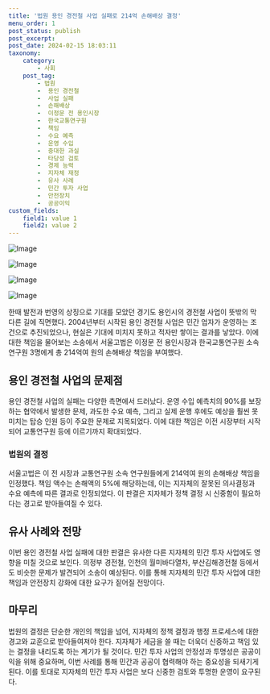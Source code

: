 ```yaml
---
title: '법원 용인 경전철 사업 실패로 214억 손해배상 결정'
menu_order: 1
post_status: publish
post_excerpt: 
post_date: 2024-02-15 18:03:11
taxonomy:
    category:
        - 사회
    post_tag:
        - 법원
        -  용인 경전철
        -  사업 실패
        -  손해배상
        -  이정문 전 용인시장
        -  한국교통연구원
        -  책임
        -  수요 예측
        -  운영 수입
        -  중대한 과실
        -  타당성 검토
        -  경제 능력
        -  지자체 재정
        -  유사 사례
        -  민간 투자 사업
        -  안전장치
        -  공공이익
custom_fields:
    field1: value 1
    field2: value 2
---
```


![Image](https://imgnews.pstatic.net/image/023/2024/02/15/0003816754_001_20240215071601053.jpg?type=w647)

![Image](https://imgnews.pstatic.net/image/023/2024/02/15/0003816754_002_20240215071602625.jpg?type=w647)

![Image](https://imgnews.pstatic.net/image/023/2024/02/15/0003816754_003_20240215071602649.jpg?type=w647)

![Image](https://imgnews.pstatic.net/image/023/2024/02/15/0003816754_004_20240215071602737.png?type=w647)

한때 발전과 번영의 상징으로 기대를 모았던 경기도 용인시의 경전철 사업이 뜻밖의 막다른 길에 직면했다. 2004년부터 시작된 용인 경전철 사업은 민간 업자가 운영하는 조건으로 추진되었으나, 현실은 기대에 미치지 못하고 적자만 쌓이는 결과를 낳았다. 이에 대한 책임을 물어보는 소송에서 서울고법은 이정문 전 용인시장과 한국교통연구원 소속 연구원 3명에게 총 214억여 원의 손해배상 책임을 부여했다.
## 용인 경전철 사업의 문제점
용인 경전철 사업의 실패는 다양한 측면에서 드러났다. 운영 수입 예측치의 90%를 보장하는 협약에서 발생한 문제, 과도한 수요 예측, 그리고 실제 운행 후에도 예상을 훨씬 못미치는 탑승 인원 등이 주요한 문제로 지목되었다. 이에 대한 책임은 이전 시장부터 시작되어 교통연구원 등에 이르기까지 확대되었다.
### 법원의 결정
서울고법은 이 전 시장과 교통연구원 소속 연구원들에게 214억여 원의 손해배상 책임을 인정했다. 책임 액수는 손해액의 5%에 해당하는데, 이는 지자체의 잘못된 의사결정과 수요 예측에 따른 결과로 인정되었다. 이 판결은 지자체가 정책 결정 시 신중함이 필요하다는 경고로 받아들여질 수 있다.
## 유사 사례와 전망
이번 용인 경전철 사업 실패에 대한 판결은 유사한 다른 지자체의 민간 투자 사업에도 영향을 미칠 것으로 보인다. 의정부 경전철, 인천의 월미바다열차, 부산김해경전철 등에서도 비슷한 문제가 발견되어 소송이 예상된다. 이를 통해 지자체의 민간 투자 사업에 대한 책임과 안전장치 강화에 대한 요구가 짙어질 전망이다.
## 마무리
법원의 결정은 단순한 개인의 책임을 넘어, 지자체의 정책 결정과 행정 프로세스에 대한 경고와 교훈으로 받아들여져야 한다. 지자체가 세금을 쓸 때는 더욱더 신중하고 책임 있는 결정을 내리도록 하는 계기가 될 것이다. 민간 투자 사업의 안정성과 투명성은 공공이익을 위해 중요하며, 이번 사례를 통해 민간과 공공이 협력해야 하는 중요성을 되새기게 된다. 이를 토대로 지자체의 민간 투자 사업은 보다 신중한 검토와 투명한 운영이 요구된다.
